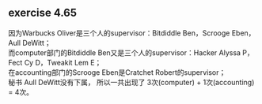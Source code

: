 ## exercise 4.65

因为Warbucks Oliver是三个人的supervisor：Bitdiddle Ben，Scrooge Eben， Aull DeWitt；  
而computer部门的Bitdiddle Ben又是三个人的supervisor：Hacker Alyssa P，Fect Cy D，Tweakit Lem E；  
在accounting部门的Scrooge Eben是Cratchet Robert的supervisor；  
秘书 Aull DeWitt没有下属， 所以一共出现了 3次(computer) + 1次(accounting) = 4次。
